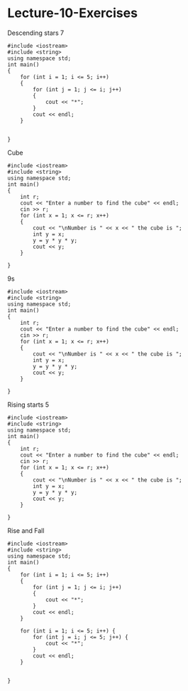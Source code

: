 # Lecture-10-Exercises
Descending stars 7 

    #include <iostream>
    #include <string>
    using namespace std;
    int main()
    {
        for (int i = 1; i <= 5; i++)
        {  
            for (int j = 1; j <= i; j++)
            {
                cout << "*"; 
            }
            cout << endl; 
        }


    }
Cube

    #include <iostream>
    #include <string>
    using namespace std;
    int main()
    {
        int r;
        cout << "Enter a number to find the cube" << endl;
        cin >> r;
        for (int x = 1; x <= r; x++)
        {
            cout << "\nNumber is " << x << " the cube is ";
            int y = x;
            y = y * y * y;
            cout << y;
        }

    }
9s

    #include <iostream>
    #include <string>
    using namespace std;
    int main()
    {
        int r;
        cout << "Enter a number to find the cube" << endl;
        cin >> r;
        for (int x = 1; x <= r; x++)
        {
            cout << "\nNumber is " << x << " the cube is ";
            int y = x;
            y = y * y * y;
            cout << y;
        }

    }
Rising starts 5

    #include <iostream>
    #include <string>
    using namespace std;
    int main()
    {
        int r;
        cout << "Enter a number to find the cube" << endl;
        cin >> r;
        for (int x = 1; x <= r; x++)
        {
            cout << "\nNumber is " << x << " the cube is ";
            int y = x;
            y = y * y * y;
            cout << y;
        }

    }
Rise and Fall

    #include <iostream>
    #include <string>
    using namespace std;
    int main()
    {
        for (int i = 1; i <= 5; i++)
        { 
            for (int j = 1; j <= i; j++)
            {
                cout << "*"; 
            }
            cout << endl; 
        }

        for (int i = 1; i <= 5; i++) {
            for (int j = i; j <= 5; j++) { 
                cout << "*"; 
            }
            cout << endl;
        }


    }
